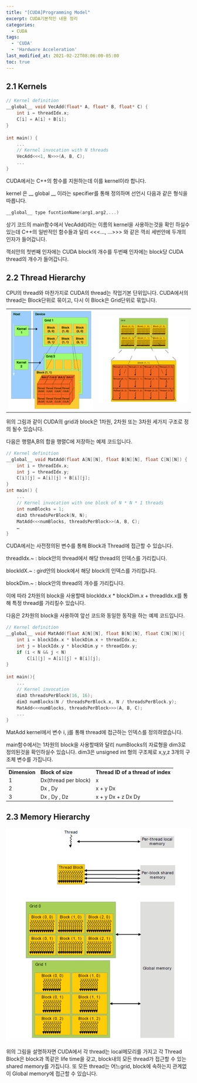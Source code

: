 ```yaml
---
title: "[CUDA]Programming Model"
excerpt: CUDA기본적인 내용 정리
categories:
  - CUDA
tags:
  - 'CUDA'
  - 'Hardware Acceleration'
last_modified_at: 2021-02-22T08:06:00-05:00
toc: true
---
```


## 2.1 Kernels


```c++
// Kernel definition 
__global__ void VecAdd(float* A, float* B, float* C) {
    int i = threadIdx.x; 
    C[i] = A[i] + B[i]; 
} 

int main() {
    ... 
    // Kernel invocation with N threads 
    VecAdd<<<1, N>>>(A, B, C);
    ... 
}
```


CUDA에서는 C++의 함수를 지원하는데 이를 kernel이라 합니다.

kernel 은 __ global __ 이라는 specifier를 통해 정의하며 선언시 다음과 같은 형식을 따릅니다.
```c++
__global__ type fucntionName(arg1,arg2,...)
```
상기 코드의 main함수에서 VecAdd()라는 이름의 kernel을 사용하는것을 확인 하실수 있는데 C++의 일반적인 함수들과 달리 &lt;<&lt;..., ...>>> 와 같은 꺽쇠 세번안에 두개의 인자가 들어갑니다. 

꺽쇠안의 첫번째 인자에는 CUDA block의 개수를 두번째 인자에는 block당 CUDA thread의 개수가 들어갑니다.


## 2.2 Thread Hierarchy

CPU의 thread와 마찬가지로 CUDA의 thread는 작업기본 단위입니다. CUDA에서의 thread는 Block단위로 묶이고, 다시 이 Block은 Grid단위로 묶입니다.
<table>
  <tr>
    <td>
      <img src="/img/2021-02-22-CUDA-Programming-Model/cuda1.png">
    </td>
    <td>
      <img src="/img/2021-02-22-CUDA-Programming-Model/cuda2.png">
    </td>
  </tr>
</table>


 위의 그림과 같이 CUDA의 grid과 block은 1차원, 2차원 또는 3차원 세가지 구조로 정의 될수 있습니다. 

다음은 행렬A,B의 합을 행렬C에 저장하는 예제 코드입니다. 


```c++
// Kernel definition 
__global__ void MatAdd(float A[N][N], float B[N][N], float C[N][N]) { 
    int i = threadIdx.x;
    int j = threadIdx.y;
    C[i][j] = A[i][j] + B[i][j]; 
} 
int main() { 
    ... 
    // Kernel invocation with one block of N * N * 1 threads 
    int numBlocks = 1; 
    dim3 threadsPerBlock(N, N);
    MatAdd<<<numBlocks, threadsPerBlock>>(A, B, C);
    …
}
```


CUDA에서는 사전정의된 변수를 통해 Block과 Thread에 접근할 수 있습니다.

threadIdx.~ : block안의 thread에서 해당 thread의 인덱스를 가리킵니다.

blockIdX.~  : gird안의 block에서 해당 block의 인덱스를 가리킵니다.

blockDim.~  : block안의 thread의 개수를 가리킵니다.

이에 따라 2차원의 block을 사용할때 blockIdx.x * blockDim.x + threadIdx.x를 통해 특정 thread를 가리킬수 있습니다. 

다음은 2차원의 block을 사용하여 앞선 코드와 동일한 동작을 하는 예제 코드입니다. 


```c++
// Kernel definition
__global__ void MatAdd(float A[N][N], float B[N][N], float C[N][N]){
    int i = blockIdx.x * blockDim.x + threadIdx.x;
    int j = blockIdx.y * blockDim.y + threadIdx.y;
    if (i < N && j < N)
        C[i][j] = A[i][j] + B[i][j];
}

int main(){
    ...
    // Kernel invocation
    dim3 threadsPerBlock(16, 16);
    dim3 numBlocks(N / threadsPerBlock.x, N / threadsPerBlock.y);
    MatAdd<<<numBlocks, threadsPerBlock>>>(A, B, C);
    ...
}
```


MatAdd kernel에서 변수 i, j를 통해 thread에 접근하는 인덱스를 정의하였습니다. 

main함수에서는 1차원의 block을 사용할때와 달리 numBlocks의 자료형을 dim3로 정의된것을 확인하실수 있습니다. dim3은 unsigned int 형의 구조체로 x,y,z 3개의 구조체 변수를 가집니다.


<table>
  <tr>
   <td><strong>Dimension</strong>
   </td>
   <td><strong>Block of size</strong>
   </td>
   <td><strong>Thread ID of a thread of index</strong>
   </td>
  </tr>
  <tr>
   <td>1
   </td>
   <td>Dx(thread per block)
   </td>
   <td>x
   </td>
  </tr>
  <tr>
   <td>2
   </td>
   <td>Dx , Dy
   </td>
   <td>x + y Dx
   </td>
  </tr>
  <tr>
   <td>3
   </td>
   <td>Dx , Dy , Dz
   </td>
   <td>x + y Dx + z Dx Dy 
   </td>
  </tr>
</table>



## 2.3 Memory Hierarchy 

![alt_text](/img/2021-02-22-CUDA-Programming-Model/cuda3.png "image_tooltip")


위의 그림을 설명하자면 CUDA에서 각 thread는 local메모리를 가지고 각 Thread Block은 block과 똑같은 life time을 갖고, block내의 모든 thread가 접근할 수 있는 shared memory를 가집니다. 또 모든 thread는 어느grid, block에 속하는지 관계없이 Global memory에 접근할 수 있습니다.
